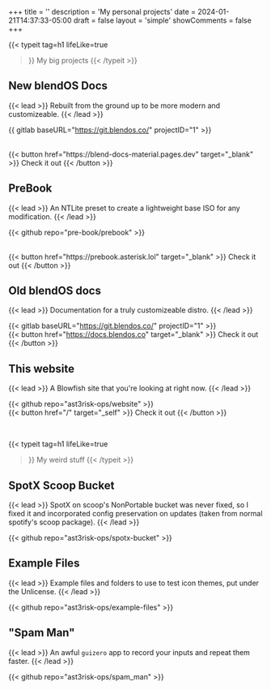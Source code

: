 +++
title = ''
description = 'My personal projects'
date = 2024-01-21T14:37:33-05:00
draft = false
layout = 'simple'
showComments = false
+++

{{< typeit
  tag=h1
  lifeLike=true
>}}
My big projects
{{< /typeit >}}

## New blendOS Docs

{{< lead >}}
Rebuilt from the ground up to be more modern and customizeable.
{{< /lead >}}

{{ gitlab baseURL="https://git.blendos.co/" projectID="1" >}}

<br>
{{< button href="https://blend-docs-material.pages.dev" target="_blank" >}}
Check it out
{{< /button >}}



## PreBook

{{< lead >}}
An NTLite preset to create a lightweight base ISO for any modification.
{{< /lead >}}


{{< github repo="pre-book/prebook" >}}

<br>
{{< button href="https://prebook.asterisk.lol" target="_blank" >}}
 Check it out
{{< /button >}}

## Old blendOS docs

{{< lead >}}
Documentation for a truly customizeable distro.
{{< /lead >}}

{{< gitlab baseURL="https://git.blendos.co/" projectID="1" >}}
<br>
{{< button href="https://docs.blendos.co" target="_blank" >}}
 Check it out
{{< /button >}}

## This website

{{< lead >}}
A Blowfish site that you're looking at right now.
{{< /lead >}}

{{< github repo="ast3risk-ops/website" >}}
<br>
{{< button href="/" target="_self" >}}
 Check it out
{{< /button >}}

<br>

{{< typeit
  tag=h1
  lifeLike=true
>}}
My weird stuff
{{< /typeit >}}

## SpotX Scoop Bucket

{{< lead >}}
SpotX on scoop's NonPortable bucket was never fixed, so I fixed it and incorporated config preservation on updates (taken from normal spotify's scoop package).
{{< /lead >}}

{{< github repo="ast3risk-ops/spotx-bucket" >}}

## Example Files

{{< lead >}}
Example files and folders to use to test icon themes, put under the Unlicense.
{{< /lead >}}

{{< github repo="ast3risk-ops/example-files" >}}

## "Spam Man"

{{< lead >}}
An awful `guizero` app to record your inputs and repeat them faster.
{{< /lead >}}

{{< github repo="ast3risk-ops/spam_man" >}}
